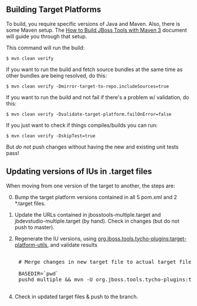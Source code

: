 ## Building Target Platforms

To build, you require specific versions of Java and Maven. Also, there is some Maven setup. 
The [How to Build JBoss Tools with Maven 3](https://community.jboss.org/wiki/HowToBuildJBossToolsWithMaven3)
document will guide you through that setup.

This command will run the build:

    $ mvn clean verify

If you want to run the build and fetch source bundles at the same time as other bundles are being resolved, do this:

    $ mvn clean verify -Dmirror-target-to-repo.includeSources=true

If you want to run the build and not fail if there's a problem w/ validation, do this:

    $ mvn clean verify -Dvalidate-target-platform.failOnError=false

If you just want to check if things compiles/builds you can run:

    $ mvn clean verify -DskipTest=true

But *do not* push changes without having the new and existing unit tests pass!
 

## Updating versions of IUs in .target files

When moving from one version of the target to another, the steps are:

0. Bump the target platform versions contained in all 5 pom.xml and 2 *.target files.

1. Update the URLs contained in jbosstools-multiple.target and jbdevstudio-multiple.target (by hand). Check in changes (but do not push to master).

2. Regenerate the IU versions, using <a href="https://github.com/jbosstools/jbosstools-maven-plugins/wiki">org.jboss.tools.tycho-plugins:target-platform-utils</a>, and validate results

<pre>

    # Merge changes in new target file to actual target file, updating versions as required. Then resolve the new 'multiple' target platform and verify it is self-contained by building it

    BASEDIR=`pwd`
    pushd multiple && mvn -U org.jboss.tools.tycho-plugins:target-platform-utils:0.16.0-SNAPSHOT:fix-versions -DtargetFile=jbtcentral-multiple.target && rm -f jbtcentral-multiple.target jbtcentral-multiple.target_update_hints.txt && mv -f jbtcentral-multiple.target_fixedVersion.target jbtcentral-multiple.target && popd && mvn -U install -DtargetRepositoryUrl=file://${BASEDIR}/multiple/target/jbtcentral-multiple.target.repo/

</pre>

<ol><li value="4"> Check in updated target files & push to the branch.</li></ol>
